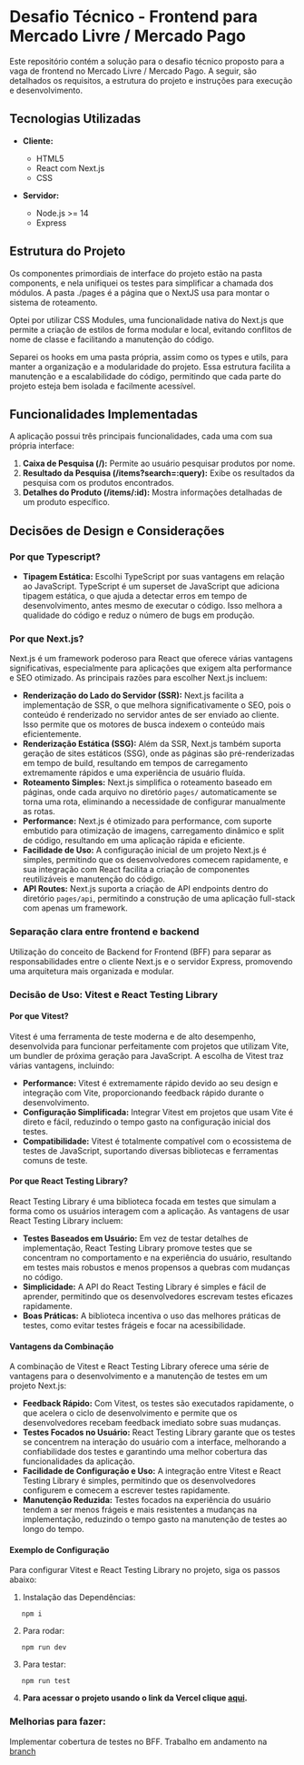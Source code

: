 
# Desafio Técnico - Frontend para Mercado Livre / Mercado Pago

Este repositório contém a solução para o desafio técnico proposto para a vaga de frontend no Mercado Livre / Mercado Pago. A seguir, são detalhados os requisitos, a estrutura do projeto e instruções para execução e desenvolvimento.

## Tecnologias Utilizadas

- **Cliente:**
  - HTML5
  - React com Next.js
  - CSS
  
- **Servidor:**
  - Node.js >= 14
  - Express

## Estrutura do Projeto

Os componentes primordiais de interface do projeto estão na pasta components, e nela unifiquei os testes para simplificar a chamada dos módulos. A pasta ./pages é a página que o NextJS usa para montar o sistema de roteamento.

Optei por utilizar CSS Modules, uma funcionalidade nativa do Next.js que permite a criação de estilos de forma modular e local, evitando conflitos de nome de classe e facilitando a manutenção do código.

Separei os hooks em uma pasta própria, assim como os types e utils, para manter a organização e a modularidade do projeto. Essa estrutura facilita a manutenção e a escalabilidade do código, permitindo que cada parte do projeto esteja bem isolada e facilmente acessível.

## Funcionalidades Implementadas

A aplicação possui três principais funcionalidades, cada uma com sua própria interface:

1. **Caixa de Pesquisa (/):** Permite ao usuário pesquisar produtos por nome.
2. **Resultado da Pesquisa (/items?search=:query):** Exibe os resultados da pesquisa com os produtos encontrados.
3. **Detalhes do Produto (/items/:id):** Mostra informações detalhadas de um produto específico.

## Decisões de Design e Considerações

### Por que Typescript?

- **Tipagem Estática:** Escolhi TypeScript por suas vantagens em relação ao JavaScript. TypeScript é um superset de JavaScript que adiciona tipagem estática, o que ajuda a detectar erros em tempo de desenvolvimento, antes mesmo de executar o código. Isso melhora a qualidade do código e reduz o número de bugs em produção.
  
### Por que Next.js?

Next.js é um framework poderoso para React que oferece várias vantagens significativas, especialmente para aplicações que exigem alta performance e SEO otimizado. As principais razões para escolher Next.js incluem:

- **Renderização do Lado do Servidor (SSR):** Next.js facilita a implementação de SSR, o que melhora significativamente o SEO, pois o conteúdo é renderizado no servidor antes de ser enviado ao cliente. Isso permite que os motores de busca indexem o conteúdo mais eficientemente.
- **Renderização Estática (SSG):** Além da SSR, Next.js também suporta geração de sites estáticos (SSG), onde as páginas são pré-renderizadas em tempo de build, resultando em tempos de carregamento extremamente rápidos e uma experiência de usuário fluída.
- **Roteamento Simples:** Next.js simplifica o roteamento baseado em páginas, onde cada arquivo no diretório `pages/` automaticamente se torna uma rota, eliminando a necessidade de configurar manualmente as rotas.
- **Performance:** Next.js é otimizado para performance, com suporte embutido para otimização de imagens, carregamento dinâmico e split de código, resultando em uma aplicação rápida e eficiente.
- **Facilidade de Uso:** A configuração inicial de um projeto Next.js é simples, permitindo que os desenvolvedores comecem rapidamente, e sua integração com React facilita a criação de componentes reutilizáveis e manutenção do código.
- **API Routes:** Next.js suporta a criação de API endpoints dentro do diretório `pages/api`, permitindo a construção de uma aplicação full-stack com apenas um framework.

### Separação clara entre frontend e backend

Utilização do conceito de Backend for Frontend (BFF) para separar as responsabilidades entre o cliente Next.js e o servidor Express, promovendo uma arquitetura mais organizada e modular.

### Decisão de Uso: Vitest e React Testing Library

#### Por que Vitest?

Vitest é uma ferramenta de teste moderna e de alto desempenho, desenvolvida para funcionar perfeitamente com projetos que utilizam Vite, um bundler de próxima geração para JavaScript. A escolha de Vitest traz várias vantagens, incluindo:

- **Performance:** Vitest é extremamente rápido devido ao seu design e integração com Vite, proporcionando feedback rápido durante o desenvolvimento.
- **Configuração Simplificada:** Integrar Vitest em projetos que usam Vite é direto e fácil, reduzindo o tempo gasto na configuração inicial dos testes.
- **Compatibilidade:** Vitest é totalmente compatível com o ecossistema de testes de JavaScript, suportando diversas bibliotecas e ferramentas comuns de teste.

#### Por que React Testing Library?

React Testing Library é uma biblioteca focada em testes que simulam a forma como os usuários interagem com a aplicação. As vantagens de usar React Testing Library incluem:

- **Testes Baseados em Usuário:** Em vez de testar detalhes de implementação, React Testing Library promove testes que se concentram no comportamento e na experiência do usuário, resultando em testes mais robustos e menos propensos a quebras com mudanças no código.
- **Simplicidade:** A API do React Testing Library é simples e fácil de aprender, permitindo que os desenvolvedores escrevam testes eficazes rapidamente.
- **Boas Práticas:** A biblioteca incentiva o uso das melhores práticas de testes, como evitar testes frágeis e focar na acessibilidade.

#### Vantagens da Combinação

A combinação de Vitest e React Testing Library oferece uma série de vantagens para o desenvolvimento e a manutenção de testes em um projeto Next.js:

- **Feedback Rápido:** Com Vitest, os testes são executados rapidamente, o que acelera o ciclo de desenvolvimento e permite que os desenvolvedores recebam feedback imediato sobre suas mudanças.
- **Testes Focados no Usuário:** React Testing Library garante que os testes se concentrem na interação do usuário com a interface, melhorando a confiabilidade dos testes e garantindo uma melhor cobertura das funcionalidades da aplicação.
- **Facilidade de Configuração e Uso:** A integração entre Vitest e React Testing Library é simples, permitindo que os desenvolvedores configurem e comecem a escrever testes rapidamente.
- **Manutenção Reduzida:** Testes focados na experiência do usuário tendem a ser menos frágeis e mais resistentes a mudanças na implementação, reduzindo o tempo gasto na manutenção de testes ao longo do tempo.

#### Exemplo de Configuração

Para configurar Vitest e React Testing Library no projeto, siga os passos abaixo:


1. Instalação das Dependências:
```
   npm i
```
2. Para rodar:
```
   npm run dev
```
3. Para testar:
```
   npm run test
```
4. **Para acessar o projeto usando o link da Vercel clique [aqui](https://meli-frontend-seven.vercel.app/).**


### Melhorias para fazer:

Implementar cobertura de testes no BFF. Trabalho em andamento na [branch](https://github.com/NicolaGonzaga/meli-frontend/tree/bff-tests)
   
   
